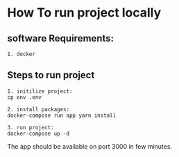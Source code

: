 # How To run project locally
## software Requirements:
    1. docker

## Steps to run project
    1. initilize project:
    cp env .env

    2. install packages:
    docker-compose run app yarn install

    3. run project:
    docker-compose up -d

The app should be available on port 3000 in few minutes.